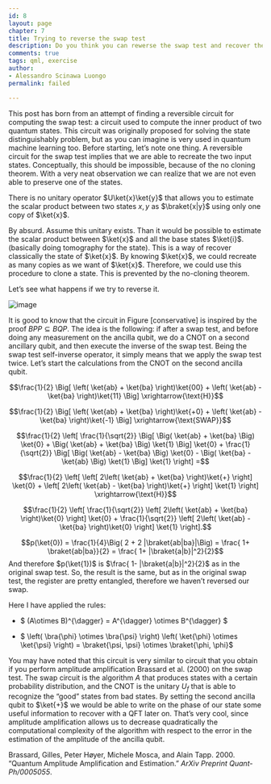 ```yaml
---
id: 8
layout: page
chapter: 7
title: Trying to reverse the swap test
description: Do you think you can rewerse the swap test and recover the initial state?
comments: true
tags: qml, exercise
author:
- Alessandro Scinawa Luongo
permalink: failed

---
```



This post has born from an attempt of finding a reversible circuit for
computing the swap test: a circuit used to compute the inner product of
two quantum states. This circuit was originally proposed for solving the
state distinguishably problem, but as you can imagine is very used in
quantum machine learning too. Before starting, let’s note one thing. A
reversible circuit for the swap test implies that we are able to
recreate the two input states. Conceptually, this should be impossible,
because of the no cloning theorem. With a very neat observation we can
realize that we are not even able to preserve one of the states.

There is no unitary operator $U\ket{x}\ket{y}$ that allows you to
estimate the scalar product between two states $x,y$ as $\braket{x|y}$
using only one copy of $\ket{x}$.

By absurd. Assume this unitary exists. Than it would be possible to
estimate the scalar product between $\ket{x}$ and all the base states
$\ket{i}$. (basically doing tomography for the state). This is a way of
recover classically the state of $\ket{x}$. By knowing $\ket{x}$, we
could recreate as many copies as we want of $\ket{x}$. Therefore, we
could use this procedure to clone a state. This is prevented by the
no-cloning theorem.

Let’s see what happens if we try to reverse it.

![image](/assets/reverse_swap.png)

It is good to know that the circuit in Figure \[conservative\] is
inspired by the proof $BPP \subseteq BQP$. The idea is the following: if
after a swap test, and before doing any measurement on the ancilla
qubit, we do a CNOT on a second ancillary qubit, and then execute the
inverse of the swap test. Being the swap test self-inverse operator, it
simply means that we apply the swap test twice. Let’s start the
calculations from the CNOT on the second ancilla qubit.

$$\frac{1}{2} \Big[ \left( \ket{ab} + \ket{ba} \right)\ket{00} +  \left( \ket{ab} - \ket{ba} \right)\ket{11}  \Big]  \xrightarrow{\text{H}}$$

$$\frac{1}{2} \Big[ \left( \ket{ab} + \ket{ba} \right)\ket{+0} +  \left( \ket{ab} - \ket{ba} \right)\ket{-1}  \Big]  \xrightarrow{\text{SWAP}}$$

$$\frac{1}{2} \left[
\frac{1}{\sqrt{2}} \Big[ \Big( \ket{ab} + \ket{ba} \Big) \ket{0} + \Big( \ket{ab} + \ket{ba} \Big) \ket{1} \Big] \ket{0} + \frac{1}{\sqrt{2}} \Big[ \Big( \ket{ab} - \ket{ba} \Big) \ket{0} - \Big( \ket{ba} - \ket{ab} \Big) \ket{1} \Big] \ket{1}
\right] =$$

$$\frac{1}{2} \left[
\left[ 2\left( \ket{ab} + \ket{ba} \right)\ket{+} \right] \ket{0} +
\left[ 2\left( \ket{ab} - \ket{ba} \right)\ket{+} \right] \ket{1}
\right] \xrightarrow{\text{H}}$$

$$\frac{1}{2} \left[
\frac{1}{\sqrt{2}} \left[ 2\left( \ket{ab} + \ket{ba} \right)\ket{0} \right] \ket{0} +
\frac{1}{\sqrt{2}} \left[ 2\left( \ket{ab} - \ket{ba} \right)\ket{0} \right] \ket{1}
\right].$$

$$p(\ket{0}) = \frac{1}{4}\Big( 2 + 2 |\braket{ab|ba}|\Big) =  \frac{ 1+ \braket{ab|ba}}{2} = \frac{ 1+ |\braket{a|b}|^2}{2}$$
And therefore $p(\ket{1})$ is $\frac{ 1- |\braket{a|b}|^2}{2}$ as in the
original swap test. So, the result is the same, but as in the original
swap test, the register are pretty entangled, therefore we haven’t
reversed our swap.

Here I have applied the rules:

-   $ (A\otimes B)^{\dagger} = A^{\dagger} \otimes B^{\dagger} $

-   $ \left( \bra{\phi} \otimes \bra{\psi} \right) \left( \ket{\phi} \otimes \ket{\psi} \right) = \braket{\psi, \psi} \otimes \braket{\phi, \phi}$

You may have noted that this circuit is very similar to circuit that you
obtain if you perform amplitude amplification Brassard et al. (2000) on
the swap test. The swap circuit is the algorithm $A$ that produces
states with a certain probability distribution, and the CNOT is the
unitary $U_f$ that is able to recognize the “good” states from bad
states. By setting the second ancilla qubit to $\ket{+}$ we would be
able to write on the phase of our state some useful information to
recover with a QFT later on. That’s very cool, since amplitude
amplification allows us to decrease quadratically the computational
complexity of the algorithm with respect to the error in the estimation
of the amplitude of the ancilla qubit.

<div id="refs" class="references">

<div id="ref-brassard2002quantum">

Brassard, Gilles, Peter Høyer, Michele Mosca, and Alain Tapp. 2000.
“Quantum Amplitude Amplification and Estimation.” *ArXiv Preprint
Quant-Ph/0005055*.

</div>

</div>
